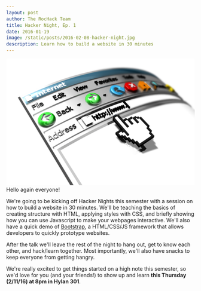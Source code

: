 ```yaml
---
layout: post
author: The RocHack Team
title: Hacker Night, Ep. 1
date: 2016-01-19
image: /static/posts/2016-02-08-hacker-night.jpg
description: Learn how to build a website in 30 minutes
---
```

![Hacker Night 1](/static/posts/2016-02-08-hacker-night.jpg)
Hello again everyone!

We're going to be kicking off Hacker Nights this semester with a session on
how to build a website in 30 minutes. We'll be teaching the basics of creating
structure with HTML, applying styles with CSS, and briefly showing how you can
use Javascript to make your webpages interactive. We'll also have a quick demo
of [Bootstrap](https://getbootstrap.com), a HTML/CSS/JS framework that allows
developers to quickly prototype websites. 

After the talk we'll leave the rest of the night to hang out, get to know each
other, and hack/learn together. Most importantly, we'll also have snacks to 
keep everyone from getting hangry.

We're really excited to get things started on a high note this semester, so
we'd love for you (and your friends!) to show up and learn **this Thursday (2/11/16) at 8pm in Hylan 301**.

